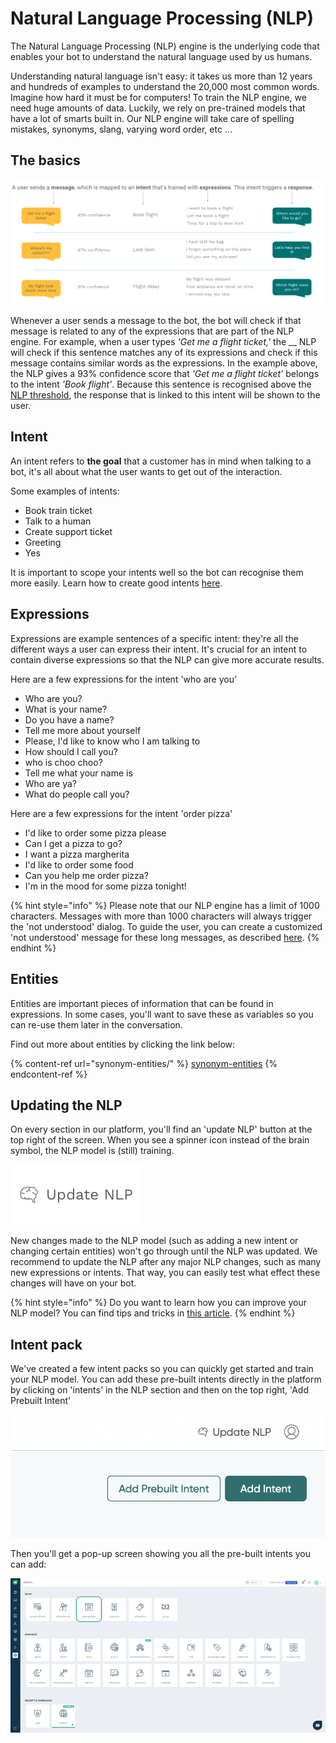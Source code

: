 # Natural Language Processing (NLP)

The Natural Language Processing (NLP) engine is the underlying code that enables your bot to understand the natural language used by us humans.&#x20;

Understanding natural language isn't easy: it takes us more than 12 years and hundreds of examples to understand the 20,000 most common words. Imagine how hard it must be for computers! To train the NLP engine, we need huge amounts of data. Luckily, we rely on pre-trained models that have a lot of smarts built in. Our NLP engine will take care of spelling mistakes, synonyms, slang, varying word order, etc ...

## The basics

![](<../../.gitbook/assets/image (697) (1).png>)

Whenever a user sends a message to the bot, the bot will check if that message is related to any of the expressions that are part of the NLP engine. For example, when a user types _'Get me a flight ticket,'_ the __ NLP will check if this sentence matches any of its expressions and check if this message contains similar words as the expressions. In the example above, the NLP gives a 93% confidence score that _'Get me a flight ticket'_ belongs to the intent _'Book flight'_. Because this sentence is recognised above the [NLP threshold](https://docs.chatlayer.ai/understanding-users/natural-language-processing-nlp/settings), the response that is linked to this intent will be shown to the user.

## Intent

An intent refers to **the goal** that a customer has in mind when talking to a bot, it's all about what the user wants to get out of the interaction.&#x20;

Some examples of intents:

* Book train ticket
* Talk to a human
* Create support ticket
* Greeting
* Yes

It is important to scope your intents well so the bot can recognise them more easily. Learn how to create good intents [here](https://docs.chatlayer.ai/tips-and-best-practices/how-to-nlp).

## Expressions

Expressions are example sentences of a specific intent: they're all the different ways a user can express their intent. It's crucial for an intent to contain diverse expressions so that the NLP can give more accurate results.

Here are a few expressions for the intent 'who are you'

* Who are you?
* What is your name?
* Do you have a name?
* Tell me more about yourself
* Please, I'd like to know who I am talking to
* How should I call you?
* who is choo choo?
* Tell me what your name is
* Who are ya?
* What do people call you?

Here are a few expressions for the intent 'order pizza'

* I'd like to order some pizza please
* Can I get a pizza to go?
* I want a pizza margherita
* I'd like to order some food
* Can you help me order pizza?
* I'm in the mood for some pizza tonight!

{% hint style="info" %}
Please note that our NLP engine has a limit of 1000 characters. Messages with more than 1000 characters will always trigger the 'not understood' dialog. To guide the user, you can create a customized 'not understood' message for these long messages, as described [here](https://docs.chatlayer.ai/bot-answers/settings#maximum-message-length).&#x20;
{% endhint %}

## Entities

Entities are important pieces of information that can be found in expressions. In some cases, you'll want to save these as variables so you can re-use them later in the conversation.&#x20;

Find out more about entities by clicking the link below:

{% content-ref url="synonym-entities/" %}
[synonym-entities](synonym-entities/)
{% endcontent-ref %}

## Updating the NLP

On every section in our platform, you'll find an 'update NLP' button at the top right of the screen. When you see a spinner icon instead of the brain symbol, the NLP model is (still) training.

![](<../../.gitbook/assets/image (162).png>)

New changes made to the NLP model (such as adding a new intent or changing certain entities) won't go through until the NLP was updated. We recommend to update the NLP after any major NLP changes, such as many new expressions or intents. That way, you can easily test what effect these changes will have on your bot.

{% hint style="info" %}
Do you want to learn how you can improve your NLP model? You can find tips and tricks in [this article](https://docs.chatlayer.ai/tips-and-best-practices/how-to-nlp).
{% endhint %}

## Intent pack

We've created a few intent packs so you can quickly get started and train your NLP model. You can add these pre-built intents directly in the platform by clicking on 'intents' in the NLP section and then on the top right, 'Add Prebuilt Intent'

&#x20;![](<../../.gitbook/assets/image (683) (1).png>)

Then you'll get a pop-up screen showing you all the pre-built intents you can add:

![](<../../.gitbook/assets/image (677) (1).png>)
